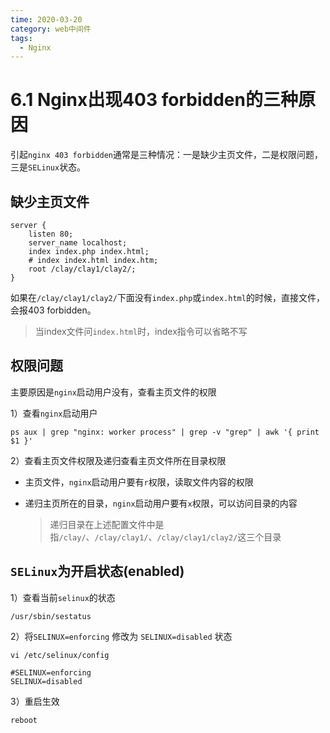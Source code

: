 ```yaml
---
time: 2020-03-20
category: web中间件
tags:
  - Nginx
---
```


# 6.1 Nginx出现403 forbidden的三种原因

引起`nginx 403 forbidden`通常是三种情况：一是缺少主页文件，二是权限问题，三是`SELinux`状态。

## 缺少主页文件

```nginx
server {
    listen 80;
    server_name localhost;
    index index.php index.html;
    # index index.html index.htm;
    root /clay/clay1/clay2/;
}
```

如果在`/clay/clay1/clay2/`下面没有`index.php`或`index.html`的时候，直接文件，会报403 forbidden。

> 当index文件问`index.html`时，index指令可以省略不写

## 权限问题

主要原因是`nginx`启动用户没有，查看主页文件的权限

1）查看`nginx`启动用户

```shell
ps aux | grep "nginx: worker process" | grep -v "grep" | awk '{ print $1 }'
```

2）查看主页文件权限及递归查看主页文件所在目录权限

* 主页文件，`nginx`启动用户要有`r`权限，读取文件内容的权限

* 递归主页所在的目录，`nginx`启动用户要有`x`权限，可以访问目录的内容

  > 递归目录在上述配置文件中是指`/clay/`、`/clay/clay1/`、`/clay/clay1/clay2/`这三个目录

## `SELinux`为开启状态(enabled)

1）查看当前`selinux`的状态

```shell
/usr/sbin/sestatus 
```

2）将`SELINUX=enforcing` 修改为 `SELINUX=disabled` 状态

```shell
vi /etc/selinux/config

#SELINUX=enforcing
SELINUX=disabled
```

3）重启生效

```shell
reboot
```
